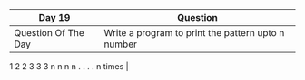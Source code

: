| Day 19      | Question    |
| ----------- | ----------- |
| Question Of The Day  | Write a program to print the pattern upto n number  
1
2 2
3 3 3
n n n n . . . . n times   |
